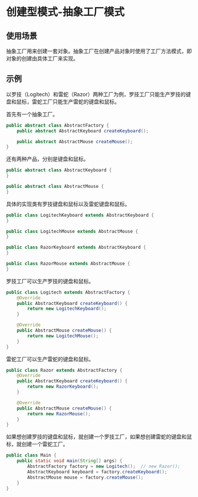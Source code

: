 # 创建型模式-抽象工厂模式

## 使用场景

抽象工厂用来创建一套对象。抽象工厂在创建产品对象时使用了工厂方法模式，即对象的创建由具体工厂来实现。

## 示例

以罗技（Logitech）和雷蛇（Razor）两种工厂为例，罗技工厂只能生产罗技的键盘和鼠标，雷蛇工厂只能生产雷蛇的键盘和鼠标。

首先有一个抽象工厂。

```java
public abstract class AbstractFactory {
    public abstract AbstractKeyboard createKeyboard();

    public abstract AbstractMouse createMouse();
}
```

还有两种产品，分别是键盘和鼠标。

```java
public abstract class AbstractKeyboard {
}

public abstract class AbstractMouse {
}
```

具体的实现类有罗技键盘和鼠标以及雷蛇键盘和鼠标。

```java
public class LogitechKeyboard extends AbstractKeyboard {
}

public class LogitechMouse extends AbstractMouse {
}

public class RazorKeyboard extends AbstractKeyboard {
}

public class RazorMouse extends AbstractMouse {
}
```

罗技工厂可以生产罗技的键盘和鼠标。

```java
public class Logitech extends AbstractFactory {
    @Override
    public AbstractKeyboard createKeyboard() {
        return new LogitechKeyboard();
    }

    @Override
    public AbstractMouse createMouse() {
        return new LogitechMouse();
    }
}
```

雷蛇工厂可以生产雷蛇的键盘和鼠标。

```java
public class Razor extends AbstractFactory {
    @Override
    public AbstractKeyboard createKeyboard() {
        return new RazorKeyboard();
    }

    @Override
    public AbstractMouse createMouse() {
        return new RazorMouse();
    }
}
```

如果想创建罗技的键盘和鼠标，就创建一个罗技工厂，如果想创建雷蛇的键盘和鼠标，就创建一个雷蛇工厂。

```java
public class Main {
    public static void main(String[] args) {
        AbstractFactory factory = new Logitech();  // new Razor();
        AbstractKeyboard keyboard = factory.createKeyboard();
        AbstractMouse mouse = factory.createMouse();
    }
}
```